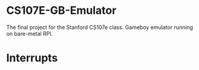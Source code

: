 # CS107E-GB-Emulator
The final project for the Stanford CS107e class. Gameboy emulator running on bare-metal RPI.

# Interrupts
